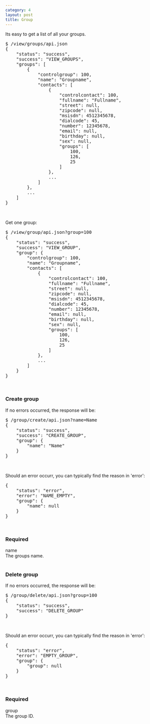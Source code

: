 ```yaml
---
category: 4
layout: post
title: Group
---
```

<p>Its easy to get a list of all your groups.</p>
<div class="highlight bg-success"><pre class="bg-success">
$ /view/groups/api.json
{
	"status": "success",
	"success": "VIEW_GROUPS",
	"groups": [
		{
			"controlgroup": 100,
			"name": "Groupname",
			"contacts": [
				{
					"controlcontact": 100,
					"fullname": "Fullname",
					"street": null,
					"zipcode": null,
					"msisdn": 4512345678,
					"dialcode": 45,
					"number": 12345678,
					"email": null,
					"birthday": null,
					"sex": null,
					"groups": [
						100,
						126,
						25
					]
				},
				...
			]
		},
		...
	]
}
</pre></div>
<br>





<p>Get one group:</p>
<div class="highlight bg-success"><pre class="bg-success">
$ /view/group/api.json?group=100
{
	"status": "success",
	"success": "VIEW_GROUP",
	"group": {
		"controlgroup": 100,
		"name": "Groupname",
		"contacts": [
			{
				"controlcontact": 100,
				"fullname": "Fullname",
				"street": null,
				"zipcode": null,
				"msisdn": 4512345678,
				"dialcode": 45,
				"number": 12345678,
				"email": null,
				"birthday": null,
				"sex": null,
				"groups": [
					100,
					126,
					25
				]
			},
			...
		]
	}
}
</pre></div>
<br>





<h3>Create group</h3>
<p>If no errors occurred, the response will be:</p>
<div class="highlight bg-success"><pre class="bg-success">
$ /group/create/api.json?name=Name
{
	"status": "success",
	"success": "CREATE_GROUP",
	"group": {
		"name": "Name"
	}
}
</pre></div>
<br>





<p>Should an error occurr, you can typically find the reason in 'error':</p>
<div class="highlight bg-danger"><pre class="bg-danger">
{
	"status": "error",
	"error": "NAME_EMPTY",
	"group": {
		"name": null
	}
}
</pre></div>
<br>





<h3>
	<span class="label label-default">Required</span>
</h3>


<span class="text-primary">name</span><br>
<span class="m-l-2">The groups name.</span>
<br>
<br>





<h3>Delete group</h3>
<p>If no errors occurred, the response will be:</p>
<div class="highlight bg-success"><pre class="bg-success">
$ /group/delete/api.json?group=100
{
	"status": "success",
	"success": "DELETE_GROUP"
}
</pre></div>
<br>





<p>Should an error occurr, you can typically find the reason in 'error':</p>
<div class="highlight bg-danger"><pre class="bg-danger">
{
	"status": "error",
	"error": "EMPTY_GROUP",
	"group": {
		"group": null
	}
}
</pre></div>
<br>



<h3>
	<span class="label label-default">Required</span>
</h3>


<span class="text-primary">group</span><br>
<span class="m-l-2">The group ID.</span>
